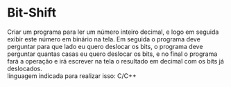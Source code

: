 Bit-Shift
=========

Criar um programa para ler um número inteiro decimal, e logo em seguida exibir este número em binário na tela. 
Em seguida o programa deve perguntar para que lado eu quero deslocar os bits, o programa deve perguntar quantas 
casas eu quero deslocar os bits, e no final o programa fará a operação e irá escrever na tela o resultado em decimal
com os bits já deslocados.  
linguagem indicada para realizar isso: C/C++
